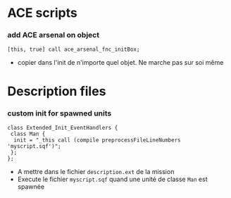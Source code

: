 # ACE scripts
### add ACE arsenal on object
```sqf
[this, true] call ace_arsenal_fnc_initBox;
```
- copier dans l'init de n'importe quel objet. Ne marche pas sur soi même

# Description files
### custom init for spawned units
```sqf
class Extended_Init_EventHandlers {
 class Man {
  init = "_this call (compile preprocessFileLineNumbers 'myscript.sqf')";
 };
};
```
- A mettre dans le fichier `description.ext` de la mission
- Execute le fichier `myscript.sqf` quand une unité de classe `Man` est spawnée
